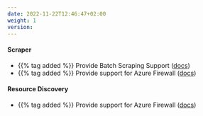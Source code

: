 ```yaml
---
date: 2022-11-22T12:46:47+02:00
weight: 1
version:
---
```


#### Scraper

- {{% tag added %}} Provide Batch Scraping Support ([docs](https://docs.promitor.io/scraping/scraping/batch-scraping.md/))
- {{% tag added %}} Provide support for Azure Firewall ([docs](https://docs.promitor.io/scraping/providers/azure-firewall/))

#### Resource Discovery

- {{% tag added %}} Provide support for Azure Firewall ([docs](https://docs.promitor.io/scraping/providers/azure-firewall/))
